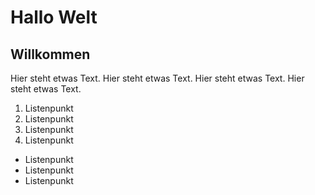 # Hallo Welt 

## Willkommen

Hier steht etwas Text.
Hier steht etwas Text.
Hier steht etwas Text.
Hier steht etwas Text.


1.  Listenpunkt
1.  Listenpunkt
1.  Listenpunkt
1.  Listenpunkt

*  Listenpunkt
*  Listenpunkt
*  Listenpunkt

